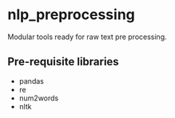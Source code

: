 # nlp_preprocessing
Modular tools ready for raw text pre processing.

## Pre-requisite libraries

- pandas
- re
- num2words
- nltk
